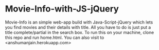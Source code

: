 # Movie-Info-with-JS-jQuery
Movie-Info is an simple web-app build with Java-Script-jQuery which lets you find movies and their details with title. All you have to do is just put a title complete/partial in the search box. 
To run this on your machine, clone this repo and run home.html.
You can also visit to <anshumanjain.herokuapp.com> 
